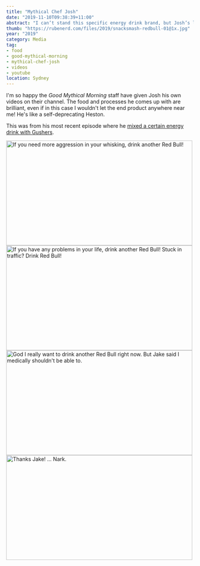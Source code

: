 ```yaml
---
title: "Mythical Chef Josh"
date: "2019-11-10T09:38:39+11:00"
abstract: "I can’t stand this specific energy drink brand, but Josh’s latest Snack Smash was delightful."
thumb: "https://rubenerd.com/files/2019/snacksmash-redbull-01@1x.jpg"
year: "2019"
category: Media
tag:
- food
- good-mythical-morning
- mythical-chef-josh
- videos
- youtube
location: Sydney
---
```

I'm so happy the *Good Mythical Morning* staff have given Josh his own videos on their channel. The food and processes he comes up with are brilliant, even if in this case I wouldn't let the end product anywhere near me! He's like a self-deprecating Heston.

This was from his most recent episode where he [mixed a certain energy drink with Gushers](https://www.youtube.com/watch?v=rQt8eGchAXs).

<p><img src="https://rubenerd.com/files/2019/snacksmash-redbull-01@1x.jpg" srcset="https://rubenerd.com/files/2019/snacksmash-redbull-01@1x.jpg 1x, https://rubenerd.com/files/2019/snacksmash-redbull-01@2x.jpg 2x" alt="If you need more aggression in your whisking, drink another Red Bull!" style="width:500px; height:281px;" /><br /><img src="https://rubenerd.com/files/2019/snacksmash-redbull-02@1x.jpg" srcset="https://rubenerd.com/files/2019/snacksmash-redbull-02@1x.jpg 1x, https://rubenerd.com/files/2019/snacksmash-redbull-02@2x.jpg 2x" alt="If you have any problems in your life, drink another Red Bull! Stuck in traffic? Drink Red Bull!" style="width:500px; height:281px;" /><br /><img src="https://rubenerd.com/files/2019/snacksmash-redbull-03@1x.jpg" srcset="https://rubenerd.com/files/2019/snacksmash-redbull-03@1x.jpg 1x, https://rubenerd.com/files/2019/snacksmash-redbull-03@2x.jpg 2x" alt="God I really want to drink another Red Bull right now. But Jake said I medically shouldn't be able to." style="width:500px; height:281px;" /><br /><img src="https://rubenerd.com/files/2019/snacksmash-redbull-04@1x.jpg" srcset="https://rubenerd.com/files/2019/snacksmash-redbull-04@1x.jpg 1x, https://rubenerd.com/files/2019/snacksmash-redbull-04@2x.jpg 2x" alt="Thanks Jake! ... Nark." style="width:500px; height:281px;" /></p>

